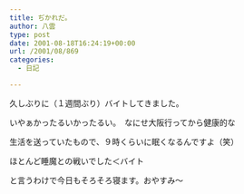 ```yaml
---
title: ぢかれだ。
author: 八雲
type: post
date: 2001-08-18T16:24:19+00:00
url: /2001/08/869
categories:
  - 日記

---
```

久しぶりに（１週間ぶり）バイトしてきました。
  
いやぁかったるいかったるい。　なにせ大阪行ってから健康的な
  
生活を送っていたもので、９時くらいに眠くなるんですよ（笑）
  
ほとんど睡魔との戦いでした＜バイト

と言うわけで今日もそろそろ寝ます。おやすみ～